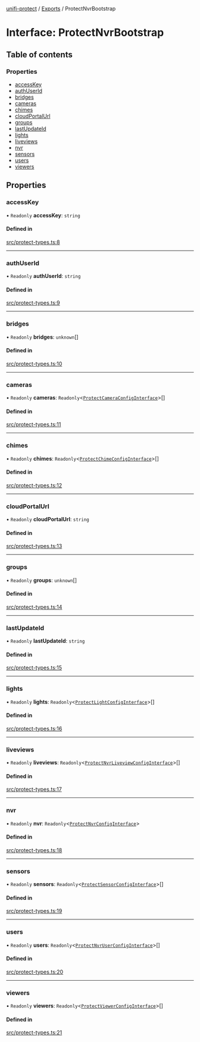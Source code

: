 [unifi-protect](../README.md) / [Exports](../modules.md) / ProtectNvrBootstrap

# Interface: ProtectNvrBootstrap

## Table of contents

### Properties

- [accessKey](ProtectNvrBootstrap.md#accesskey)
- [authUserId](ProtectNvrBootstrap.md#authuserid)
- [bridges](ProtectNvrBootstrap.md#bridges)
- [cameras](ProtectNvrBootstrap.md#cameras)
- [chimes](ProtectNvrBootstrap.md#chimes)
- [cloudPortalUrl](ProtectNvrBootstrap.md#cloudportalurl)
- [groups](ProtectNvrBootstrap.md#groups)
- [lastUpdateId](ProtectNvrBootstrap.md#lastupdateid)
- [lights](ProtectNvrBootstrap.md#lights)
- [liveviews](ProtectNvrBootstrap.md#liveviews)
- [nvr](ProtectNvrBootstrap.md#nvr)
- [sensors](ProtectNvrBootstrap.md#sensors)
- [users](ProtectNvrBootstrap.md#users)
- [viewers](ProtectNvrBootstrap.md#viewers)

## Properties

### accessKey

• `Readonly` **accessKey**: `string`

#### Defined in

[src/protect-types.ts:8](https://github.com/hjdhjd/unifi-protect/blob/28b6712/src/protect-types.ts#L8)

___

### authUserId

• `Readonly` **authUserId**: `string`

#### Defined in

[src/protect-types.ts:9](https://github.com/hjdhjd/unifi-protect/blob/28b6712/src/protect-types.ts#L9)

___

### bridges

• `Readonly` **bridges**: `unknown`[]

#### Defined in

[src/protect-types.ts:10](https://github.com/hjdhjd/unifi-protect/blob/28b6712/src/protect-types.ts#L10)

___

### cameras

• `Readonly` **cameras**: `Readonly`<[`ProtectCameraConfigInterface`](ProtectCameraConfigInterface.md)\>[]

#### Defined in

[src/protect-types.ts:11](https://github.com/hjdhjd/unifi-protect/blob/28b6712/src/protect-types.ts#L11)

___

### chimes

• `Readonly` **chimes**: `Readonly`<[`ProtectChimeConfigInterface`](ProtectChimeConfigInterface.md)\>[]

#### Defined in

[src/protect-types.ts:12](https://github.com/hjdhjd/unifi-protect/blob/28b6712/src/protect-types.ts#L12)

___

### cloudPortalUrl

• `Readonly` **cloudPortalUrl**: `string`

#### Defined in

[src/protect-types.ts:13](https://github.com/hjdhjd/unifi-protect/blob/28b6712/src/protect-types.ts#L13)

___

### groups

• `Readonly` **groups**: `unknown`[]

#### Defined in

[src/protect-types.ts:14](https://github.com/hjdhjd/unifi-protect/blob/28b6712/src/protect-types.ts#L14)

___

### lastUpdateId

• `Readonly` **lastUpdateId**: `string`

#### Defined in

[src/protect-types.ts:15](https://github.com/hjdhjd/unifi-protect/blob/28b6712/src/protect-types.ts#L15)

___

### lights

• `Readonly` **lights**: `Readonly`<[`ProtectLightConfigInterface`](ProtectLightConfigInterface.md)\>[]

#### Defined in

[src/protect-types.ts:16](https://github.com/hjdhjd/unifi-protect/blob/28b6712/src/protect-types.ts#L16)

___

### liveviews

• `Readonly` **liveviews**: `Readonly`<[`ProtectNvrLiveviewConfigInterface`](ProtectNvrLiveviewConfigInterface.md)\>[]

#### Defined in

[src/protect-types.ts:17](https://github.com/hjdhjd/unifi-protect/blob/28b6712/src/protect-types.ts#L17)

___

### nvr

• `Readonly` **nvr**: `Readonly`<[`ProtectNvrConfigInterface`](ProtectNvrConfigInterface.md)\>

#### Defined in

[src/protect-types.ts:18](https://github.com/hjdhjd/unifi-protect/blob/28b6712/src/protect-types.ts#L18)

___

### sensors

• `Readonly` **sensors**: `Readonly`<[`ProtectSensorConfigInterface`](ProtectSensorConfigInterface.md)\>[]

#### Defined in

[src/protect-types.ts:19](https://github.com/hjdhjd/unifi-protect/blob/28b6712/src/protect-types.ts#L19)

___

### users

• `Readonly` **users**: `Readonly`<[`ProtectNvrUserConfigInterface`](ProtectNvrUserConfigInterface.md)\>[]

#### Defined in

[src/protect-types.ts:20](https://github.com/hjdhjd/unifi-protect/blob/28b6712/src/protect-types.ts#L20)

___

### viewers

• `Readonly` **viewers**: `Readonly`<[`ProtectViewerConfigInterface`](ProtectViewerConfigInterface.md)\>[]

#### Defined in

[src/protect-types.ts:21](https://github.com/hjdhjd/unifi-protect/blob/28b6712/src/protect-types.ts#L21)
